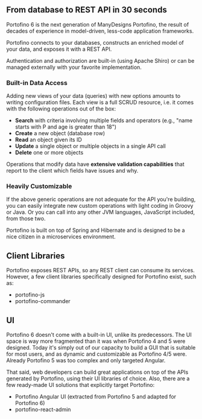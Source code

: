 ## From database to REST API in 30 seconds

Portofino 6 is the next generation of ManyDesigns Portofino, the result of decades of experience in model-driven, 
less-code application frameworks.

Portofino connects to your databases, constructs an enriched model of your data, and exposes it with a REST API.

Authentication and authorization are built-in (using Apache Shiro) or can be managed externally with your favorite 
implementation. 

### Built-in Data Access

Adding new views of your data (queries) with new options amounts to writing configuration files. Each view is a full
SCRUD resource, i.e. it comes with the following operations out of the box:
- **Search** with criteria involving multiple fields and operators (e.g., "name starts with P and age is greater than 18")
- **Create** a new object (database row)
- **Read** an object given its ID
- **Update** a single object or multiple objects in a single API call
- **Delete** one or more objects

Operations that modify data have **extensive validation capabilities** that report to the client which fields have issues and why.

### Heavily Customizable

If the above generic operations are not adequate for the API you're building, you can easily integrate new custom 
operations with light coding in Groovy or Java. Or you can call into any other JVM languages, JavaScript included, 
from those two.

Portofino is built on top of Spring and Hibernate and is designed to be a nice citizen in a microservices environment.

## Client Libraries

Portofino exposes REST APIs, so any REST client can consume its services. However, a few client libraries specifically
designed for Portofino exist, such as:

 * portofino-js
 * portofino-commander

## UI

Portofino 6 doesn't come with a built-in UI, unlike its predecessors. The UI space is way more fragmented than it was 
when Portofino 4 and 5 were designed. Today it's simply out of our capacity to build a GUI that is suitable for most
users, and as dynamic and customizable as Portofino 4/5 were. Already Portofino 5 was too complex and only targeted 
Angular.

That said, web developers can build great applications on top of the APIs generated by Portofino, using their UI
libraries of choice. Also, there are a few ready-made UI solutions that explicitly target Portofino:
 * Portofino Angular UI (extracted from Portofino 5 and adapted for Portofino 6)
 * portofino-react-admin 
